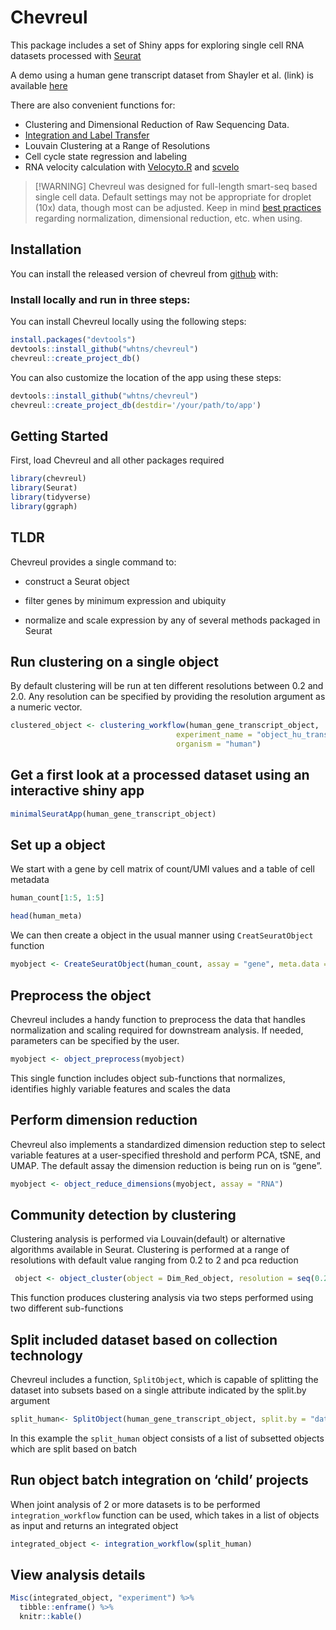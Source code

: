 
<!-- README.md is generated from README.Rmd. Please edit that file -->

# Chevreul

This package includes a set of Shiny apps for exploring single cell RNA
datasets processed with
<a href="https://github.com/satijalab/object" target="_blank" rel="noopener noreferrer">Seurat</a>

A demo using a human gene transcript dataset from Shayler et al. (link)
is available
<a href="http://cobrinik-1.saban-chla.usc.edu:8080/app/objectApp" target="_blank" rel="noopener noreferrer">here</a>

There are also convenient functions for:

- Clustering and Dimensional Reduction of Raw Sequencing Data.
- <a href="https://satijalab.org/seurat/archive/v3.0/integration.html" target="_blank" rel="noopener noreferrer">Integration
  and Label Transfer</a>
- Louvain Clustering at a Range of Resolutions
- Cell cycle state regression and labeling
- RNA velocity calculation with
  <a href="https://velocyto.org/" target="_blank" rel="noopener noreferrer">Velocyto.R</a>
  and
  <a href="https://scvelo.readthedocs.io/" target="_blank" rel="noopener noreferrer">scvelo</a>

> \[!WARNING\] Chevreul was designed for full-length smart-seq based
> single cell data. Default settings may not be appropriate for droplet
> (10x) data, though most can be adjusted. Keep in mind [best
> practices](https://satijalab.org/seurat/articles/pbmc3k_tutorial)
> regarding normalization, dimensional reduction, etc. when using.

## Installation

You can install the released version of chevreul from
<a href="https://github.com/whtns/chevreul" target="_blank" rel="noopener noreferrer">github</a>
with:

### Install locally and run in three steps:

You can install Chevreul locally using the following steps:

``` r
install.packages("devtools")
devtools::install_github("whtns/chevreul")
chevreul::create_project_db()
```

You can also customize the location of the app using these steps:

``` r
devtools::install_github("whtns/chevreul")
chevreul::create_project_db(destdir='/your/path/to/app')
```

## Getting Started

First, load Chevreul and all other packages required

``` r
library(chevreul)
library(Seurat)
library(tidyverse)
library(ggraph)
```

## TLDR

Chevreul provides a single command to:

- construct a Seurat object

- filter genes by minimum expression and ubiquity

- normalize and scale expression by any of several methods packaged in
  Seurat

## Run clustering on a single object

By default clustering will be run at ten different resolutions between
0.2 and 2.0. Any resolution can be specified by providing the resolution
argument as a numeric vector.

``` r
clustered_object <- clustering_workflow(human_gene_transcript_object, 
                                     experiment_name = "object_hu_trans", 
                                     organism = "human")
```

## Get a first look at a processed dataset using an interactive shiny app

``` r
minimalSeuratApp(human_gene_transcript_object)
```

## Set up a object

We start with a gene by cell matrix of count/UMI values and a table of
cell metadata

``` r
human_count[1:5, 1:5]

head(human_meta)
```

We can then create a object in the usual manner using
`CreatSeuratObject` function

``` r
myobject <- CreateSeuratObject(human_count, assay = "gene", meta.data = human_meta)
```

## Preprocess the object

Chevreul includes a handy function to preprocess the data that handles
normalization and scaling required for downstream analysis. If needed,
parameters can be specified by the user.

``` r
myobject <- object_preprocess(myobject)
```

This single function includes object sub-functions that normalizes,
identifies highly variable features and scales the data

## Perform dimension reduction

Chevreul also implements a standardized dimension reduction step to
select variable features at a user-specified threshold and perform PCA,
tSNE, and UMAP. The default assay the dimension reduction is being run
on is “gene”.

``` r
myobject <- object_reduce_dimensions(myobject, assay = "RNA") 
```

## Community detection by clustering

Clustering analysis is performed via Louvain(default) or alternative
algorithms available in Seurat. Clustering is performed at a range of
resolutions with default value ranging from 0.2 to 2 and pca reduction

``` r
 object <- object_cluster(object = Dim_Red_object, resolution = seq(0.2, 2, by = 0.2) )
```

This function produces clustering analysis via two steps performed using
two different sub-functions

## Split included dataset based on collection technology

Chevreul includes a function, `SplitObject`, which is capable of
splitting the dataset into subsets based on a single attribute indicated
by the split.by argument

``` r
split_human<- SplitObject(human_gene_transcript_object, split.by = "dataset")
```

In this example the `split_human` object consists of a list of subsetted
objects which are split based on batch

## Run object batch integration on ‘child’ projects

When joint analysis of 2 or more datasets is to be performed
`integration_workflow` function can be used, which takes in a list of
objects as input and returns an integrated object

``` r
integrated_object <- integration_workflow(split_human)
```

## View analysis details

``` r
Misc(integrated_object, "experiment") %>% 
  tibble::enframe() %>% 
  knitr::kable()
```
